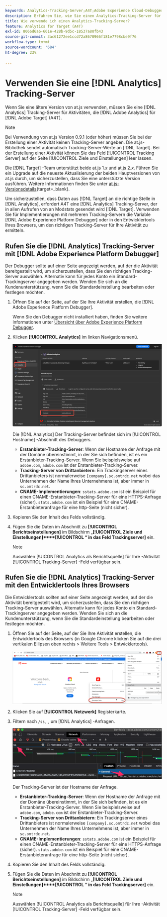 ```yaml
---
keywords: Analytics-Tracking-Server;A4T;Adobe Experience Cloud-Debugger;Adobe Experience Platform-Debugger;Berichtsquelle;Entwicklertools
description: Erfahren Sie, wie Sie einen Analytics-Tracking-Server für Aktivitäten angeben, die Analytics für [!DNL Target] (A4T), wenn Sie eine ältere Version von at.js verwenden.
title: Wie verwende ich einen Analytics-Tracking-Server?
feature: Analytics for Target (A4T)
exl-id: 8066d6a6-661e-428b-9d5c-18537a80fb43
source-git-commit: 3ac61272ee1ccd72a8670966f181e7798cbe9f76
workflow-type: tm+mt
source-wordcount: '684'
ht-degree: 23%

---
```


# Verwenden Sie eine [!DNL Analytics] Tracking-Server

Wenn Sie eine ältere Version von at.js verwenden, müssen Sie eine [!DNL Analytics] Tracking-Server für Aktivitäten, die [!DNL Adobe Analytics] für [!DNL Adobe Target] (A4T).

>[!NOTE]
>
>Bei Verwendung von at.js Version 0.9.1 (oder höher) müssen Sie bei der Erstellung einer Aktivität keinen Tracking-Server angeben. Die at.js-Bibliothek sendet automatisch Tracking-Server-Werte an [!DNL Target]. Bei der Erstellung einer Aktivität können Sie das Feld [!UICONTROL Tracking Server] auf der Seite [!UICONTROL Ziele und Einstellungen] leer lassen.
>
>Die [!DNL Target] -Team unterstützt beide at.js 1.*x* und at.js 2.*x*. Führen Sie ein Upgrade auf die neueste Aktualisierung der beiden Hauptversionen von at.js durch, um sicherzustellen, dass Sie eine unterstützte Version ausführen. Weitere Informationen finden Sie unter [at.js-Versionsdetails](https://developer.adobe.com/target/implement/client-side/atjs/target-atjs-versions/){target=_blank}.

Um sicherzustellen, dass Daten aus [!DNL Target] an die richtige Stelle in [!DNL Analytics], erfordert A4T eine [!DNL Analytics] Tracking-Server, der in allen Aufrufen von an Modstats gesendet wird [!DNL Target]. Verwenden Sie für Implementierungen mit mehreren Tracking-Servern die Variable [!DNL Adobe Experience Platform Debugger] oder in den Entwicklertools Ihres Browsers, um den richtigen Tracking-Server für Ihre Aktivität zu ermitteln.

## Rufen Sie die [!DNL Analytics] Tracking-Server mit [!DNL Adobe Experience Platform Debugger]

Der Debugger sollte auf einer Seite angezeigt werden, auf der die Aktivität bereitgestellt wird, um sicherzustellen, dass Sie den richtigen Tracking-Server auswählen. Alternativ kann für jedes Konto ein Standard-Trackingserver angegeben werden. Wenden Sie sich an die Kundenunterstützung, wenn Sie die Standardeinstellung bearbeiten oder festlegen möchten.

1. Öffnen Sie auf der Seite, auf der Sie Ihre Aktivität erstellen, die [!DNL Adobe Experience Platform Debugger].

   Wenn Sie den Debugger nicht installiert haben, finden Sie weitere Informationen unter [Übersicht über Adobe Experience Platform Debugger](https://experienceleague.adobe.com/docs/platform-learn/data-collection/debugger/overview.html).

1. Klicken **[!UICONTROL Analytics]** im linken Navigationsmenü.

   ![Screen_DebuggerTrackServ-Bild](assets/Screen_DebuggerTrackServ.png)

   Die [!DNL Analytics] Der Tracking-Server befindet sich im [!UICONTROL Hostname] -Abschnitt des Debuggers.

   * **Erstanbieter-Tracking-Server**: Wenn der Hostname der Anfrage mit der Domäne übereinstimmt, in der Sie sich befinden, ist es ein Erstanbieter-Tracking-Server. Wenn Sie beispielsweise auf `adobe.com`, `adobe.com` ist der Erstanbieter-Tracking-Server.
   * **Tracking-Server von Drittanbietern**: Ein Trackingserver eines Drittanbieters ist normalerweise `[company].sc.omtrdc.net` wobei das Unternehmen der Name Ihres Unternehmens ist, aber immer in `sc.omtrdc.net`.
   * **CNAME-Implementierungen**: `sstats.adobe.com` ist ein Beispiel für einen CNAME-Erstanbieter-Tracking-Server für eine HTTPS-Anfrage (sicher). `stats.adobe.com` ist ein Beispiel für eine CNAME-Erstanbieteranfrage für eine http-Seite (nicht sicher).

1. Kopieren Sie den Inhalt des Felds vollständig.

1. Fügen Sie die Daten im Abschnitt zu **[!UICONTROL Berichtseinstellungen]** im Bildschirm „**[!UICONTROL Ziele und Einstellungen]****[!UICONTROL “ in das Feld Trackingserver]** ein.

   >[!NOTE]
   >
   >Auswählen [!UICONTROL Analytics als Berichtsquelle] für Ihre -Aktivität [!UICONTROL Tracking-Server] -Feld verfügbar sein.

## Rufen Sie die [!DNL Analytics] Tracking-Server mit den Entwicklertools Ihres Browsers

Die Entwicklertools sollten auf einer Seite angezeigt werden, auf der die Aktivität bereitgestellt wird, um sicherzustellen, dass Sie den richtigen Tracking-Server auswählen. Alternativ kann für jedes Konto ein Standard-Trackingserver angegeben werden. Wenden Sie sich an die Kundenunterstützung, wenn Sie die Standardeinstellung bearbeiten oder festlegen möchten.

1. Öffnen Sie auf der Seite, auf der Sie Ihre Aktivität erstellen, die Entwicklertools des Browsers (in Google Chrome klicken Sie auf die drei vertikalen Ellipsen oben rechts > Weitere Tools > Entwicklertools).

   ![Chrome-Entwicklertools](/help/main/c-integrating-target-with-mac/a4t/assets/chrome-dev-tools.png)

1. Klicken Sie auf **[!UICONTROL Netzwerk]** Registerkarte.

1. Filtern nach `/ss,` , um [!DNL Analytics] -Anfragen.

   ![Chrome-Entwicklertools mit /ss-Suche](/help/main/c-integrating-target-with-mac/a4t/assets/chrome-search.png)

   Der Tracking-Server ist der Hostname der Anfrage.

   * **Erstanbieter-Tracking-Server**: Wenn der Hostname der Anfrage mit der Domäne übereinstimmt, in der Sie sich befinden, ist es ein Erstanbieter-Tracking-Server. Wenn Sie beispielsweise auf `adobe.com`, `adobe.com` ist der Erstanbieter-Tracking-Server.
   * **Tracking-Server von Drittanbietern**: Ein Trackingserver eines Drittanbieters ist normalerweise `[company].sc.omtrdc.net` wobei das Unternehmen der Name Ihres Unternehmens ist, aber immer in `sc.omtrdc.net`.
   * **CNAME-Implementierungen**: `sstats.adobe.com` ist ein Beispiel für einen CNAME-Erstanbieter-Tracking-Server für eine HTTPS-Anfrage (sicher). `stats.adobe.com` ist ein Beispiel für eine CNAME-Erstanbieteranfrage für eine http-Seite (nicht sicher).

1. Kopieren Sie den Inhalt des Felds vollständig.

1. Fügen Sie die Daten im Abschnitt zu **[!UICONTROL Berichtseinstellungen]** im Bildschirm „**[!UICONTROL Ziele und Einstellungen]****[!UICONTROL “ in das Feld Trackingserver]** ein.

   >[!NOTE]
   >
   >Auswählen [!UICONTROL Analytics als Berichtsquelle] für Ihre -Aktivität [!UICONTROL Tracking-Server] -Feld verfügbar sein.
